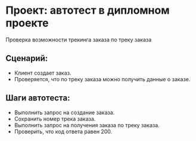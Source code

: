 ﻿# Проект: автотест в дипломном проекте
Проверка возможности трекинга заказа по треку заказа

## Сценарий:
 
- Клиент создает заказ.
- Проверяется, что по треку заказа можно получить данные о заказе.

## Шаги автотеста:

- Выполнить запрос на создание заказа.
- Сохранить номер трека заказа.
- Выполнить запрос на получения заказа по треку заказа.
- Проверить, что код ответа равен 200.